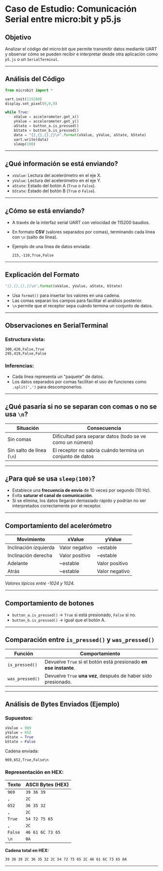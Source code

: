 #  Caso de Estudio: Comunicación Serial entre micro:bit y p5.js

##  Objetivo

Analizar el código del micro:bit que permite transmitir datos mediante UART y observar cómo se pueden recibir e interpretar desde otra aplicación como `p5.js` o un `SerialTerminal`.

---

##  Análisis del Código

```python
from microbit import *

uart.init(115200)
display.set_pixel(0,0,9)

while True:
    xValue = accelerometer.get_x()
    yValue = accelerometer.get_y()
    aState = button_a.is_pressed()
    bState = button_b.is_pressed()
    data = "{},{},{},{}\n".format(xValue, yValue, aState, bState)
    uart.write(data)
    sleep(100)
```

---

##  ¿Qué información se está enviando?

- `xValue`: Lectura del acelerómetro en el eje X.
- `yValue`: Lectura del acelerómetro en el eje Y.
- `aState`: Estado del botón A (`True` o `False`).
- `bState`: Estado del botón B (`True` o `False`).

---

##  ¿Cómo se está enviando?

- A través de la interfaz serial UART con velocidad de 115200 baudios.
- En formato **CSV** (valores separados por comas), terminando cada línea con `\n` (salto de línea).
- Ejemplo de una línea de datos enviada:

  ```
  215,-110,True,False
  ```

---

##  Explicación del Formato

```python
"{},{},{},{}\n".format(xValue, yValue, aState, bState)
```

- Usa `format()` para insertar los valores en una cadena.
- Las comas separan los campos para facilitar el análisis posterior.
- `\n` permite que el receptor sepa cuándo termina un conjunto de datos.

---

##  Observaciones en SerialTerminal

### Estructura vista:

```
300,420,False,True
295,419,False,False
```

### Inferencias:

- Cada línea representa un "paquete" de datos.
- Los datos separados por comas facilitan el uso de funciones como `.split(',')` para descomponerlos.

---

##  ¿Qué pasaría si no se separan con comas o no se usa `\n`?

| Situación                     | Consecuencia                                              |
|------------------------------|-----------------------------------------------------------|
| Sin comas                    | Dificultad para separar datos (todo se ve como un número) |
| Sin salto de línea (`\n`)    | El receptor no sabría cuándo termina un conjunto de datos |

---

##  ¿Para qué se usa `sleep(100)`?

- Establece una **frecuencia de envío** de 10 veces por segundo (10 Hz).
- Evita **saturar el canal de comunicación**.
- Si se elimina, los datos llegarán demasiado rápido y podrían no ser interpretados correctamente por el receptor.

---

##  Comportamiento del acelerómetro

| Movimiento         | xValue       | yValue       |
|--------------------|--------------|--------------|
| Inclinación izquierda | Valor negativo | ~estable     |
| Inclinación derecha  | Valor positivo | ~estable     |
| Adelante            | ~estable     | Valor positivo |
| Atrás               | ~estable     | Valor negativo |

*Valores típicos entre -1024 y 1024.*

---

##  Comportamiento de botones

- `button_a.is_pressed()` → `True` si está presionado, `False` si no.
- `button_b.is_pressed()` → igual que el botón A.

---

##  Comparación entre `is_pressed()` y `was_pressed()`

| Función        | Comportamiento                                                        |
|----------------|------------------------------------------------------------------------|
| `is_pressed()` | Devuelve `True` si el botón está presionado **en ese instante**.     |
| `was_pressed()`| Devuelve `True` **una vez**, después de haber sido presionado.        |

---

##  Análisis de Bytes Enviados (Ejemplo)

### Supuestos:

```python
xValue = 969
yValue = 652
aState = True
bState = False
```

Cadena enviada:

```
969,652,True,False\n
```

### Representación en HEX:

| Texto    | ASCII Bytes (HEX)                     |
|----------|----------------------------------------|
| `969`    | `39 36 39`                             |
| `,`      | `2C`                                   |
| `652`    | `36 35 32`                             |
| `,`      | `2C`                                   |
| `True`   | `54 72 75 65`                          |
| `,`      | `2C`                                   |
| `False`  | `46 61 6C 73 65`                       |
| `\n`     | `0A`                                   |

**Cadena total en HEX:**

```
39 36 39 2C 36 35 32 2C 54 72 75 65 2C 46 61 6C 73 65 0A
```

---


